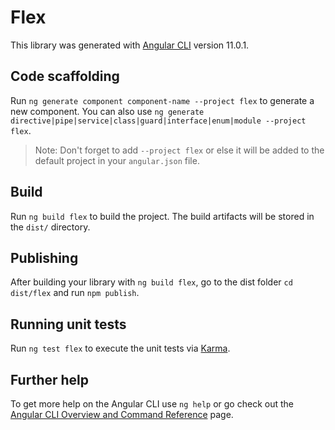 # Flex

This library was generated with [Angular CLI](https://github.com/angular/angular-cli) version 11.0.1.

## Code scaffolding

Run `ng generate component component-name --project flex` to generate a new component. You can also
use `ng generate directive|pipe|service|class|guard|interface|enum|module --project flex`.
> Note: Don't forget to add `--project flex` or else it will be added to the default project in your `angular.json` file.

## Build

Run `ng build flex` to build the project. The build artifacts will be stored in the `dist/` directory.

## Publishing

After building your library with `ng build flex`, go to the dist folder `cd dist/flex` and run `npm publish`.

## Running unit tests

Run `ng test flex` to execute the unit tests via [Karma](https://karma-runner.github.io).

## Further help

To get more help on the Angular CLI use `ng help` or go check out
the [Angular CLI Overview and Command Reference](https://angular.io/cli) page.
